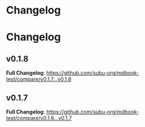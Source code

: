 # Changelog

# Changelog

## v0.1.8
**Full Changelog**: https://github.com/subu-org/mdbook-test/compare/v0.1.7...v0.1.8

## v0.1.7
**Full Changelog**: https://github.com/subu-org/mdbook-test/compare/v0.1.6...v0.1.7


